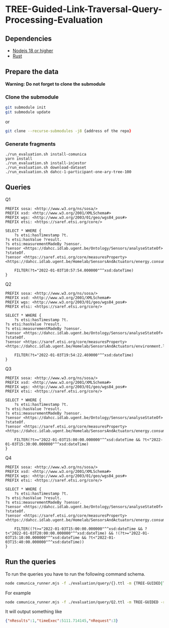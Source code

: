 # TREE-Guided-Link-Traversal-Query-Processing-Evaluation

## Dependencies
- [Nodejs 18 or higher](https://nodejs.org/en)
- [Rust](https://www.rust-lang.org/fr)

## Prepare the data

**Warning: Do not forget to clone the submodule**
### Clone the submodule 
```zsh
git submodule init 
git submodule update
```

or

```zsh
git clone --recurse-submodules -j8 {address of the repo}
```

### Generate fragments
```
./run_evaluation.sh install-comunica
yarn install
./run_evaluation.sh install-injestor
./run_evaluation.sh download-dataset 
./run_evaluation.sh dahcc-1-participant-one-ary-tree-100
```

## Queries

Q1
```sparql
PREFIX sosa: <http://www.w3.org/ns/sosa/> 
PREFIX xsd: <http://www.w3.org/2001/XMLSchema#> 
PREFIX wgs: <http://www.w3.org/2003/01/geo/wgs84_pos#>
PREFIX etsi: <https://saref.etsi.org/core/>
    
SELECT * WHERE {
    ?s etsi:hasTimestamp ?t.
?s etsi:hasValue ?result.
?s etsi:measurementMadeBy ?sensor.
?sensor <https://dahcc.idlab.ugent.be/Ontology/Sensors/analyseStateOf> ?stateOf.
?sensor <https://saref.etsi.org/core/measuresProperty> <https://dahcc.idlab.ugent.be/Homelab/SensorsAndActuators/energy.consumption>

    FILTER(?t="2022-01-03T10:57:54.000000"^^xsd:dateTime)
}
```

Q2
```sparql
PREFIX sosa: <http://www.w3.org/ns/sosa/> 
PREFIX xsd: <http://www.w3.org/2001/XMLSchema#> 
PREFIX wgs: <http://www.w3.org/2003/01/geo/wgs84_pos#>
PREFIX etsi: <https://saref.etsi.org/core/>
    
SELECT * WHERE {
    ?s etsi:hasTimestamp ?t.
?s etsi:hasValue ?result.
?s etsi:measurementMadeBy ?sensor.
?sensor <https://dahcc.idlab.ugent.be/Ontology/Sensors/analyseStateOf> ?stateOf.
?sensor <https://saref.etsi.org/core/measuresProperty> <https://dahcc.idlab.ugent.be/Homelab/SensorsAndActuators/environment.light>

    FILTER(?t="2022-01-03T19:54:22.469000"^^xsd:dateTime)
}
```

Q3
```sparql
PREFIX sosa: <http://www.w3.org/ns/sosa/> 
PREFIX xsd: <http://www.w3.org/2001/XMLSchema#> 
PREFIX wgs: <http://www.w3.org/2003/01/geo/wgs84_pos#>
PREFIX etsi: <https://saref.etsi.org/core/>
    
SELECT * WHERE {
    ?s etsi:hasTimestamp ?t.
?s etsi:hasValue ?result.
?s etsi:measurementMadeBy ?sensor.
?sensor <https://dahcc.idlab.ugent.be/Ontology/Sensors/analyseStateOf> ?stateOf.
?sensor <https://saref.etsi.org/core/measuresProperty> <https://dahcc.idlab.ugent.be/Homelab/SensorsAndActuators/energy.consumption>

    FILTER(?t>="2022-01-03T15:00:00.000000"^^xsd:dateTime && ?t<"2022-01-03T15:30:00.000000"^^xsd:dateTime)
}
```

Q4
```sparql
PREFIX sosa: <http://www.w3.org/ns/sosa/> 
PREFIX xsd: <http://www.w3.org/2001/XMLSchema#> 
PREFIX wgs: <http://www.w3.org/2003/01/geo/wgs84_pos#>
PREFIX etsi: <https://saref.etsi.org/core/>
    
SELECT * WHERE {
    ?s etsi:hasTimestamp ?t.
?s etsi:hasValue ?result.
?s etsi:measurementMadeBy ?sensor.
?sensor <https://dahcc.idlab.ugent.be/Ontology/Sensors/analyseStateOf> ?stateOf.
?sensor <https://saref.etsi.org/core/measuresProperty> <https://dahcc.idlab.ugent.be/Homelab/SensorsAndActuators/energy.consumption>

    FILTER((?t>="2022-01-03T15:00:00.000000"^^xsd:dateTime && ?t<"2022-01-03T20:00:00.000000"^^xsd:dateTime) && !(?t>="2022-01-03T15:10:00.000000"^^xsd:dateTime && ?t<"2022-01-03T15:40:00.000000"^^xsd:dateTime))
}
```

## Run the queries
To run the queries you have to run the following command schema.
```zsh
node comunica_runner.mjs -f ./evaluation/query/{}.ttl -m {TREE-GUIDED|TREE} -r http://localhost:8080/0.ttl -d http://localhost:8080/metadata.ttl  
```
For example

```zsh
node comunica_runner.mjs -f ./evaluation/query/Q2.ttl -m TREE-GUIDED -r http://localhost:8080/0.ttl -d http://localhost:8080/metadata.ttl  
```

It will output something like

```json
{"nResults":1,"timeExec":5111.714145,"nRequest":3}
```
